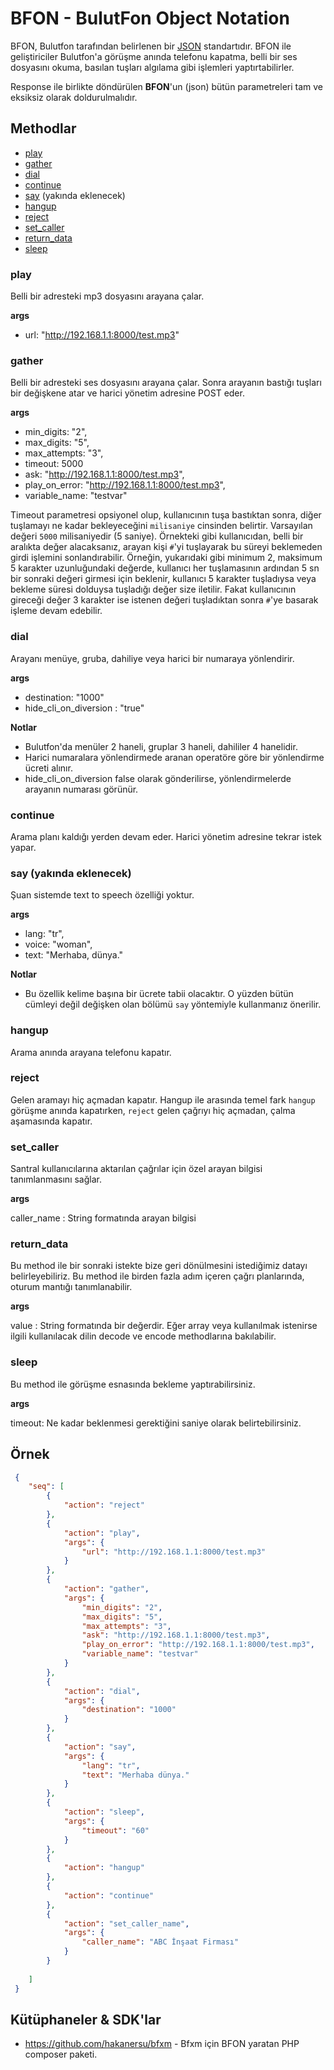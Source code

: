 # BFON - BulutFon Object Notation

BFON, Bulutfon tarafından belirlenen bir [JSON](http://www.json.org/) standartıdır. BFON ile geliştiriciler Bulutfon'a görüşme anında telefonu kapatma, belli bir ses dosyasını okuma, basılan tuşları algılama gibi işlemleri yaptırtabilirler.

Response ile birlikte döndürülen **BFON**'un (json) bütün parametreleri tam ve eksiksiz olarak doldurulmalıdır.

## Methodlar

* [play](#play)
* [gather](#gather)
* [dial](#dial)
* [continue](#continue)
* [say](#say) (yakında eklenecek)
* [hangup](#hangup)
* [reject](#reject)
* [set_caller](#set_caller)
* [return_data](#return_data)
* [sleep](#sleep)

### play

Belli bir adresteki mp3 dosyasını arayana çalar.

**args**

* url: "http://192.168.1.1:8000/test.mp3"

### gather

Belli bir adresteki ses dosyasını arayana çalar. Sonra arayanın bastığı tuşları bir değişkene atar ve harici yönetim adresine POST eder. 

**args**

* min_digits: "2",
* max_digits: "5",
* max_attempts: "3",
* timeout: 5000
* ask: "http://192.168.1.1:8000/test.mp3",
* play_on_error: "http://192.168.1.1:8000/test.mp3",
* variable_name: "testvar"

Timeout parametresi opsiyonel olup, kullanıcının tuşa bastıktan sonra, diğer tuşlamayı ne kadar bekleyeceğini `milisaniye` cinsinden belirtir. Varsayılan değeri `5000` milisaniyedir (5 saniye). Örnekteki gibi kullanıcıdan, belli bir aralıkta değer alacaksanız, arayan kişi `#`'yi tuşlayarak bu süreyi beklemeden girdi işlemini sonlandırabilir. Örneğin, yukarıdaki gibi minimum 2, maksimum 5 karakter uzunluğundaki değerde, kullanıcı her tuşlamasının ardından 5 sn bir sonraki değeri girmesi için beklenir, kullanıcı 5 karakter tuşladıysa veya bekleme süresi dolduysa tuşladığı değer size iletilir. Fakat kullanıcının gireceği değer 3 karakter ise istenen değeri tuşladıktan sonra `#`'ye basarak işleme devam edebilir.

### dial

Arayanı menüye, gruba, dahiliye veya harici bir numaraya yönlendirir. 

**args**

* destination: "1000"
* hide_cli_on_diversion : "true"

**Notlar**

* Bulutfon'da menüler 2 haneli, gruplar 3 haneli, dahililer 4 hanelidir.
* Harici numaralara yönlendirmede aranan operatöre göre bir yönlendirme ücreti alınır.
* hide_cli_on_diversion false olarak gönderilirse, yönlendirmelerde arayanın numarası görünür.

### continue

Arama planı kaldığı yerden devam eder. Harici yönetim adresine tekrar istek yapar.

### say (yakında eklenecek)

Şuan sistemde text to speech özelliği yoktur.

**args**

* lang: "tr",
* voice: "woman",
* text: "Merhaba, dünya."

**Notlar**

* Bu özellik kelime başına bir ücrete tabii olacaktır. O yüzden bütün cümleyi değil değişken olan bölümü `say` yöntemiyle kullanmanız önerilir.

### hangup

Arama anında arayana telefonu kapatır.

### reject

Gelen aramayı hiç açmadan kapatır. Hangup ile arasında temel fark `hangup` görüşme anında kapatırken, `reject` gelen çağrıyı hiç açmadan, çalma aşamasında kapatır.

### set_caller

Santral kullanıcılarına aktarılan çağrılar için özel arayan bilgisi tanımlanmasını sağlar.

**args**

caller_name : String formatında arayan bilgisi

### return_data

Bu method ile bir sonraki istekte bize geri dönülmesini istediğimiz datayı belirleyebiliriz. Bu method ile birden fazla adım içeren çağrı planlarında, oturum mantığı tanımlanabilir.

**args**

value : String formatında bir değerdir. Eğer array veya kullanılmak istenirse ilgili kullanılacak dilin decode ve encode methodlarına bakılabilir.

### sleep

Bu method ile görüşme esnasında bekleme yaptırabilirsiniz. 

**args**

timeout: Ne kadar beklenmesi gerektiğini saniye olarak belirtebilirsiniz.

## Örnek

```json
 {
    "seq": [
        {
            "action": "reject"
        },
        {
            "action": "play",
            "args": {
                "url": "http://192.168.1.1:8000/test.mp3"
            }
        },
        {
            "action": "gather",
            "args": {
                "min_digits": "2",
                "max_digits": "5",
                "max_attempts": "3",
                "ask": "http://192.168.1.1:8000/test.mp3",
                "play_on_error": "http://192.168.1.1:8000/test.mp3",
                "variable_name": "testvar"
            }
        },
        {
            "action": "dial",
            "args": {
                "destination": "1000"
            }
        },
        {
            "action": "say",
            "args": {
                "lang": "tr",
                "text": "Merhaba dünya."
            }
        },
        {
            "action": "sleep",
            "args": {
                "timeout": "60"
            }
        },
        {
            "action": "hangup"
        },
        {
            "action": "continue"
        },
        {
            "action": "set_caller_name",
            "args": {
                "caller_name": "ABC İnşaat Firması"
            }
        }
           
    ]
 }
```

## Kütüphaneler & SDK'lar

* https://github.com/hakanersu/bfxm - Bfxm için BFON yaratan PHP composer paketi.
